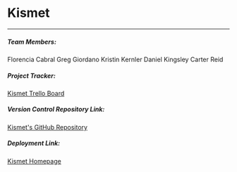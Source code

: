 # Kismet
------

##### Team Members: 
Florencia Cabral
Greg Giordano
Kristin Kernler
Daniel Kingsley
Carter Reid

##### Project Tracker:
[Kismet Trello Board](https://trello.com/b/DmUT89Kf/kismet-development)

##### Version Control Repository Link:
[Kismet's GitHub Repository](https://github.com/ddkingsley/3308_project_repo)

##### Deployment Link:
[Kismet Homepage](https://kismet3308.herokuapp.com/)
